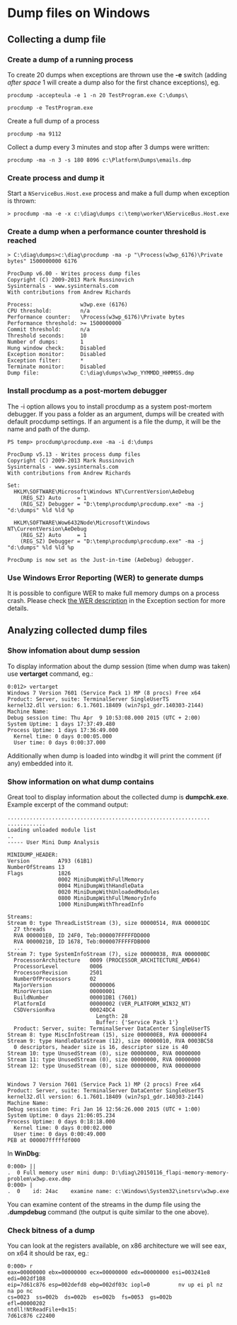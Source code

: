 
Dump files on Windows
=====================

Collecting a dump file
----------------------

### Create a dump of a running process ###

To create 20 dumps when exceptions are thrown use the **-e** switch (adding *after space* 1 will create a dump also for the first chance exceptions), eg.

    procdump -accepteula -e 1 -n 20 TestProgram.exe C:\dumps\

    procdump -e TestProgram.exe

Create a full dump of a process

    procdump -ma 9112

Collect a dump every 3 minutes and stop after 3 dumps were written:

    procdump -ma -n 3 -s 180 8096 c:\Platform\Dumps\emails.dmp

### Create process and dump it ###

Start a `NServiceBus.Host.exe` process and make a full dump when exception is thrown:

    > procdump -ma -e -x c:\diag\dumps c:\temp\worker\NServiceBus.Host.exe

### Create a dump when a performance counter threshold is reached ###

    > C:\diag\dumps>c:\diag\procdump -ma -p "\Process(w3wp_6176)\Private bytes" 1500000000 6176

    ProcDump v6.00 - Writes process dump files
    Copyright (C) 2009-2013 Mark Russinovich
    Sysinternals - www.sysinternals.com
    With contributions from Andrew Richards

    Process:               w3wp.exe (6176)
    CPU threshold:         n/a
    Performance counter:   \Process(w3wp_6176)\Private bytes
    Performance threshold: >= 1500000000
    Commit threshold:      n/a
    Threshold seconds:     10
    Number of dumps:       1
    Hung window check:     Disabled
    Exception monitor:     Disabled
    Exception filter:      *
    Terminate monitor:     Disabled
    Dump file:             C:\diag\dumps\w3wp_YYMMDD_HHMMSS.dmp

### Install procdump as a post-mortem debugger ###

The -i option allows you to install procdump as a system post-mortem debugger. If you pass a folder as an argument, dumps will be created with default procdump settings. If an argument is a file the dump, it will be the name and path of the dump.

    PS temp> procdump\procdump.exe -ma -i d:\dumps

    ProcDump v5.13 - Writes process dump files
    Copyright (C) 2009-2013 Mark Russinovich
    Sysinternals - www.sysinternals.com
    With contributions from Andrew Richards

    Set:
      HKLM\SOFTWARE\Microsoft\Windows NT\CurrentVersion\AeDebug
        (REG_SZ) Auto     = 1
        (REG_SZ) Debugger = "D:\temp\procdump\procdump.exe" -ma -j "d:\dumps" %ld %ld %p

      HKLM\SOFTWARE\Wow6432Node\Microsoft\Windows NT\CurrentVersion\AeDebug
        (REG_SZ) Auto     = 1
        (REG_SZ) Debugger = "D:\temp\procdump\procdump.exe" -ma -j "d:\dumps" %ld %ld %p

    ProcDump is now set as the Just-in-time (AeDebug) debugger.

### Use Windows Error Reporting (WER) to generate dumps ###

It is possible to configure WER to make full memory dumps on a process crash. Please check [the WER description](/exceptions/wer/wer-usage.md) in the Exception section for more details.

Analyzing collected dump files
------------------------------

### Show infomation about dump session ###

To display information about the dump session (time when dump was taken) use **vertarget** command, eg.:

    0:012> vertarget
    Windows 7 Version 7601 (Service Pack 1) MP (8 procs) Free x64
    Product: Server, suite: TerminalServer SingleUserTS
    kernel32.dll version: 6.1.7601.18409 (win7sp1_gdr.140303-2144)
    Machine Name:
    Debug session time: Thu Apr  9 10:53:08.000 2015 (UTC + 2:00)
    System Uptime: 1 days 17:37:49.480
    Process Uptime: 1 days 17:36:49.000
      Kernel time: 0 days 0:00:05.000
      User time: 0 days 0:00:37.000

Additionally when dump is loaded into windbg it will print the comment (if any) embedded into it.

### Show information on what dump contains ###

Great tool to display information about the collected dump is **dumpchk.exe**. Example excerpt of the command output:

```
................................................................
............
Loading unloaded module list
..
----- User Mini Dump Analysis

MINIDUMP_HEADER:
Version         A793 (61B1)
NumberOfStreams 13
Flags           1826
                0002 MiniDumpWithFullMemory
                0004 MiniDumpWithHandleData
                0020 MiniDumpWithUnloadedModules
                0800 MiniDumpWithFullMemoryInfo
                1000 MiniDumpWithThreadInfo

Streams:
Stream 0: type ThreadListStream (3), size 00000514, RVA 000001DC
  27 threads
  RVA 000001E0, ID 24F0, Teb:000007FFFFFDD000
  RVA 00000210, ID 1678, Teb:000007FFFFFDB000
  ...
Stream 7: type SystemInfoStream (7), size 00000038, RVA 000000BC
  ProcessorArchitecture   0009 (PROCESSOR_ARCHITECTURE_AMD64)
  ProcessorLevel          0006
  ProcessorRevision       2501
  NumberOfProcessors      02
  MajorVersion            00000006
  MinorVersion            00000001
  BuildNumber             00001DB1 (7601)
  PlatformId              00000002 (VER_PLATFORM_WIN32_NT)
  CSDVersionRva           00024DC4
                            Length: 28
                            Buffer: {'Service Pack 1'}
  Product: Server, suite: TerminalServer DataCenter SingleUserTS
Stream 8: type MiscInfoStream (15), size 000000E8, RVA 000000F4
Stream 9: type HandleDataStream (12), size 00000010, RVA 0003BC58
  0 descriptors, header size is 16, descriptor size is 40
Stream 10: type UnusedStream (0), size 00000000, RVA 00000000
Stream 11: type UnusedStream (0), size 00000000, RVA 00000000
Stream 12: type UnusedStream (0), size 00000000, RVA 00000000


Windows 7 Version 7601 (Service Pack 1) MP (2 procs) Free x64
Product: Server, suite: TerminalServer DataCenter SingleUserTS
kernel32.dll version: 6.1.7601.18409 (win7sp1_gdr.140303-2144)
Machine Name:
Debug session time: Fri Jan 16 12:56:26.000 2015 (UTC + 1:00)
System Uptime: 0 days 21:06:05.234
Process Uptime: 0 days 0:18:18.000
  Kernel time: 0 days 0:00:02.000
  User time: 0 days 0:00:49.000
PEB at 000007fffffdf000
```

In **WinDbg**:

```
0:000> ||
.  0 Full memory user mini dump: D:\diag\20150116_flapi-memory-memory-problem\w3wp.exe.dmp
0:000> |
.  0	id: 24ac	examine	name: c:\Windows\System32\inetsrv\w3wp.exe
```

You can examine content of the streams in the dump file using the **.dumpdebug** command (the output is quite similar to the one above).


### Check bitness of a dump ###

You can look at the registers available, on x86 architecture we will see eax, on x64 it should be rax, eg.:

    0:000> r
    eax=00000000 ebx=00000000 ecx=00000000 edx=00000000 esi=003241e8 edi=002df108
    eip=7d61c876 esp=002defd8 ebp=002df03c iopl=0         nv up ei pl nz na po nc
    cs=0023  ss=002b  ds=002b  es=002b  fs=0053  gs=002b             efl=00000202
    ntdll!NtReadFile+0x15:
    7d61c876 c22400

